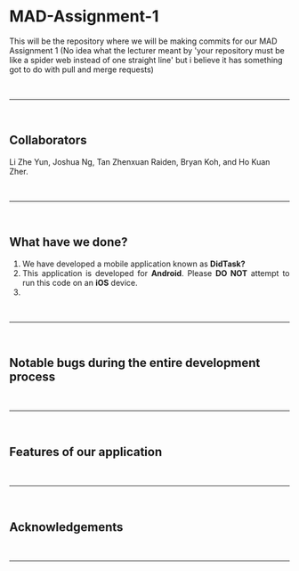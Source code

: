 # MAD-Assignment-1 
This will be the repository where we will be making commits for our MAD Assignment 1 (No idea what the lecturer meant by 'your repository must be like a spider web instead of one straight line' but i believe it has something got to do with pull and merge requests) 

<br> 
<hr> 
<br> 

## Collaborators 
Li Zhe Yun, Joshua Ng, Tan Zhenxuan Raiden, Bryan Koh, and Ho Kuan Zher.

<br> 
<hr> 
<br> 

## What have we done? 
<ol> 
  <li align = "justify"> We have developed a mobile application known as <b> DidTask? </b> </li> 
  <li align = "justify"> This application is developed for <b>Android</b>. Please <b>DO NOT</b> attempt to run this code on an <b>iOS</b> device. </li>  
  <li></li> 
</ol> 

<br>
<hr> 
<br> 

## Notable bugs during the entire development process

<br>
<hr> 
<br> 

## Features of our application 

<br> 
<hr> 
<br> 

## Acknowledgements 

<br> 
<hr> 
<br> 
